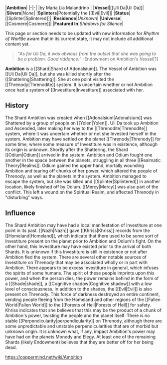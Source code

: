 |**Ambition**|
|-|-|
|by  Maria Lia Malandrino |
|**Vessel**|[[Uli Da\|Uli Da]]|
|**Slivers**|*None*|
|**Splinters**|Potentially the [[Evil\|Evil]]|
|**Status**|[[Splinter\|Splintered]]|
|**Residence**|*Unknown*|
|**Universe**|[[Cosmere\|Cosmere]]|
|**Featured In**|*Shadows for Silence*|

This page or section needs to be updated with new information for *Rhythm of War*!Be aware that in its current state, it may not include all additional content yet.

>“*As for Uli Da, it was obvious from the outset that she was going to be a problem. Good riddance.*”
\-Endowment on Ambition's Vessel[1]


**Ambition** is a [[Shard\|Shard of Adonalsium]]. The Vessel of Ambition was [[Uli Da\|Uli Da]], but she was killed shortly after the [[Shattering\|Shattering]]. She at one point visited the [[Threnody\|Threnodite]] system.
It is uncertain whether or not Ambition once had a system of [[Investiture\|Investiture]] associated with her.

## History
The Shard Ambition was created when [[Adonalsium\|Adonalsium]] was Shattered by a group of people on [[Yolen\|Yolen]]. Uli Da took up Ambition and Ascended, later making her way to the [[Threnodite\|Threnodite]] system, where it was uncertain whether or not she Invested herself in the system. Ambition may have settled on the planet [[Threnody\|Threnody]] for some time, where some measure of Investiture was in existence, although its origin is unknown. Shortly after the Shattering, the Shard [[Odium\|Odium]] arrived in the system. Ambition and Odium fought one another in the space between the planets, struggling in all three [[Realmatic Theory\|Realms]]. Odium gained the upper hand, mortally wounding Ambition and tearing off chunks of her power, which altered the people of Threnody, as well as the planets in the system. Ambition managed to escape the system, but she was killed and [[Splinter\|Splintered]] in another location, likely finished off by Odium. [[Mercy\|Mercy]] was also part of the conflict. This left a wound on the Spiritual Realm, and affected Threnody in "disturbing" ways.

## Influence
The Shard Ambition may have had a local manifestation of Investiture at one point in its past. [[Nazh\|Nazh]] gave [[Khriss\|Khriss]] records from the [[Homeland\|Homeland]], which indicate that there used to be some sort of Investiture present on the planet prior to Ambition and Odium's fight. On the other hand, this Investiture may have existed prior to the arrival of both Shards. It is unknown if this Investiture is still in existence or not after Ambition fled the system.
There are several other notable sources of Investiture on Threnody that may be associated wholly or in part with Ambition. There appears to be excess Investiture in general, which infuses the spirits of some humans. The spirit of these people imprints upon this power, and when the person dies, the power remains behind in the form of a [[Shade\|shade]], a [[Cognitive shadow\|Cognitive shadow]] with a low level of consciousness. In addition to the shades, the [[Evil\|Evil]] is also present on Threnody. This force of darkness destroyed an entire continent, sending people fleeing from the Homeland and other regions of the [[Fallen World\|Fallen World]] to the [[Forests of Hell\|Forests of Hell]] for safety. Khriss indicates that she believes that this may be the product of a chunk of Ambition's power, twisting the people and the planet itself. There is no stable [[Perpendicularity\|perpendicularity]] on Threnody, although there are some unpredictable and unstable perpendicularities that are of morbid but unknown origin.
It is unknown what, if any, impact Ambition's power may have had on the planets Monody and Elegy.
At least one of the remaining Shards (likely Endowment) believes that they are better off for her being dead.



https://coppermind.net/wiki/Ambition